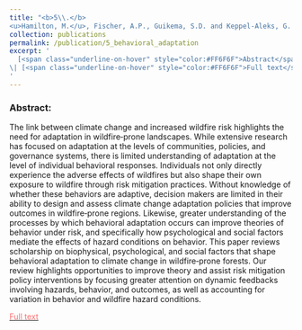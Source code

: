 ```yaml
---
title: "<b>5\\.</b> 
<u>Hamilton, M.</u>, Fischer, A.P., Guikema, S.D. and Keppel‐Aleks, G. (2018). **Behavioral adaptation to climate change in wildfire‐prone forests.** Wiley Interdisciplinary Reviews: Climate Change 9(6):e553"
collection: publications
permalink: /publication/5_behavioral_adaptation
excerpt: '
  [<span class="underline-on-hover" style="color:#FF6F6F">Abstract</span>](../publication/5_behavioral_adaptation)
\| [<span class="underline-on-hover" style="color:#FF6F6F">Full text</span>](https://onlinelibrary.wiley.com/doi/abs/10.1002/wcc.553)
'
---
```


### Abstract:
The link between climate change and increased wildfire risk highlights the need for adaptation in wildfire‐prone landscapes. While extensive research has focused on adaptation at the levels of communities, policies, and governance systems, there is limited understanding of adaptation at the level of individual behavioral responses. Individuals not only directly experience the adverse effects of wildfires but also shape their own exposure to wildfire through risk mitigation practices. Without knowledge of whether these behaviors are adaptive, decision makers are limited in their ability to design and assess climate change adaptation policies that improve outcomes in wildfire‐prone regions. Likewise, greater understanding of the processes by which behavioral adaptation occurs can improve theories of behavior under risk, and specifically how psychological and social factors mediate the effects of hazard conditions on behavior. This paper reviews scholarship on biophysical, psychological, and social factors that shape behavioral adaptation to climate change in wildfire‐prone forests. Our review highlights opportunities to improve theory and assist risk mitigation policy interventions by focusing greater attention on dynamic feedbacks involving hazards, behavior, and outcomes, as well as accounting for variation in behavior and wildfire hazard conditions.

[<span class="underline-on-hover" style="color:#FF6F6F">Full text</span>](https://onlinelibrary.wiley.com/doi/abs/10.1002/wcc.553)

